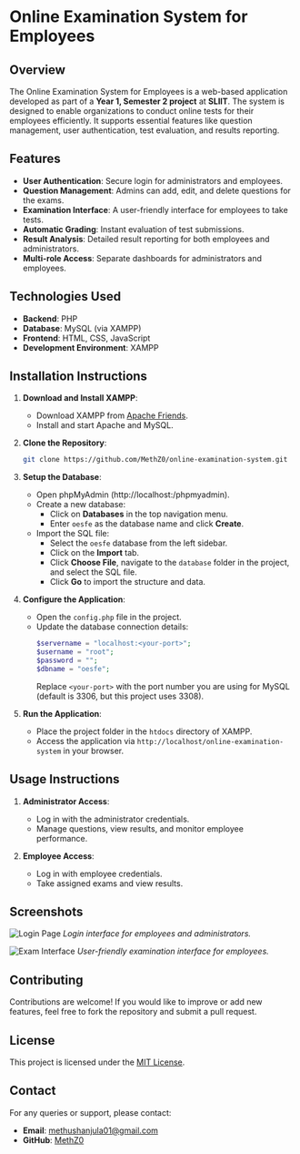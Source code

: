 # Online Examination System for Employees

## Overview
The Online Examination System for Employees is a web-based application developed as part of a **Year 1, Semester 2 project** at **SLIIT**. The system is designed to enable organizations to conduct online tests for their employees efficiently. It supports essential features like question management, user authentication, test evaluation, and results reporting.

## Features
- **User Authentication**: Secure login for administrators and employees.
- **Question Management**: Admins can add, edit, and delete questions for the exams.
- **Examination Interface**: A user-friendly interface for employees to take tests.
- **Automatic Grading**: Instant evaluation of test submissions.
- **Result Analysis**: Detailed result reporting for both employees and administrators.
- **Multi-role Access**: Separate dashboards for administrators and employees.

## Technologies Used
- **Backend**: PHP
- **Database**: MySQL (via XAMPP)
- **Frontend**: HTML, CSS, JavaScript
- **Development Environment**: XAMPP

## Installation Instructions
1. **Download and Install XAMPP**:
   - Download XAMPP from [Apache Friends](https://www.apachefriends.org/index.html).
   - Install and start Apache and MySQL.

2. **Clone the Repository**:
   ```bash
   git clone https://github.com/MethZ0/online-examination-system.git
   ```

3. **Setup the Database**:
   - Open phpMyAdmin (http://localhost:<your-port>/phpmyadmin).
   - Create a new database:
     - Click on **Databases** in the top navigation menu.
     - Enter `oesfe` as the database name and click **Create**.
   - Import the SQL file:
     - Select the `oesfe` database from the left sidebar.
     - Click on the **Import** tab.
     - Click **Choose File**, navigate to the `database` folder in the project, and select the SQL file.
     - Click **Go** to import the structure and data.

4. **Configure the Application**:
   - Open the `config.php` file in the project.
   - Update the database connection details:
     ```php
     $servername = "localhost:<your-port>";
     $username = "root";
     $password = "";
     $dbname = "oesfe";
     ```
     Replace `<your-port>` with the port number you are using for MySQL (default is 3306, but this project uses 3308).

5. **Run the Application**:
   - Place the project folder in the `htdocs` directory of XAMPP.
   - Access the application via `http://localhost/online-examination-system` in your browser.

## Usage Instructions
1. **Administrator Access**:
   - Log in with the administrator credentials.
   - Manage questions, view results, and monitor employee performance.

2. **Employee Access**:
   - Log in with employee credentials.
   - Take assigned exams and view results.


## Screenshots
![Login Page](assets/screenshot1.png)
*Login interface for employees and administrators.*

![Exam Interface](assets/screenshot2.png)
*User-friendly examination interface for employees.*

## Contributing
Contributions are welcome! If you would like to improve or add new features, feel free to fork the repository and submit a pull request.

## License
This project is licensed under the [MIT License](LICENSE).

## Contact
For any queries or support, please contact:
- **Email**: methushanjula01@gmail.com
- **GitHub**: [MethZ0](https://github.com/MethZ0)
```
